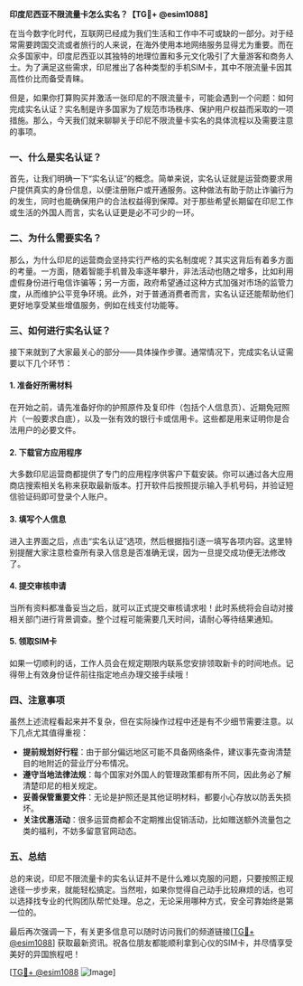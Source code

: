 **印度尼西亚不限流量卡怎么实名？【TG💪+ @esim1088】**

在当今数字化时代，互联网已经成为我们生活和工作中不可或缺的一部分。对于经常需要跨国交流或者旅行的人来说，在海外使用本地网络服务显得尤为重要。而在众多国家中，印度尼西亚以其独特的地理位置和多元文化吸引了大量游客和商务人士。为了满足这些需求，印尼推出了各种类型的手机SIM卡，其中不限流量卡因其高性价比而备受青睐。

但是，如果你打算购买并激活一张印尼的不限流量卡，可能会遇到一个问题：如何完成实名认证？实名制是许多国家为了规范市场秩序、保护用户权益而采取的一项措施。那么，今天我们就来聊聊关于印尼不限流量卡实名的具体流程以及需要注意的事项。

### 一、什么是实名认证？

首先，让我们明确一下“实名认证”的概念。简单来说，实名认证就是运营商要求用户提供真实的身份信息，以便注册账户或开通服务。这种做法有助于防止诈骗行为的发生，同时也能确保用户的合法权益得到保障。对于那些希望长期留在印尼工作或生活的外国人而言，实名认证更是必不可少的一环。

### 二、为什么需要实名？

那么，为什么印尼的运营商会坚持实行严格的实名制度呢？其实这背后有着多方面的考量。一方面，随着智能手机普及率逐年攀升，非法活动也随之增多，比如利用虚假身份进行电信诈骗等；另一方面，政府希望通过这种方式加强对市场的监管力度，从而维护公平竞争环境。此外，对于普通消费者而言，实名认证还能帮助他们更好地享受某些增值服务，例如在线支付功能等。

### 三、如何进行实名认证？

接下来就到了大家最关心的部分——具体操作步骤。通常情况下，完成实名认证需要以下几个环节：

#### 1. 准备好所需材料
在开始之前，请先准备好你的护照原件及复印件（包括个人信息页）、近期免冠照片（一般要求白底），以及一张有效的银行卡或信用卡。这些都是用来证明你是合法用户的必要文件。

#### 2. 下载官方应用程序
大多数印尼运营商都提供了专门的应用程序供客户下载安装。你可以通过各大应用商店搜索相关名称来获取最新版本。打开软件后按照提示输入手机号码，并验证短信验证码即可登录个人账户。

#### 3. 填写个人信息
进入主界面之后，点击“实名认证”选项，然后根据指引逐一填写各项内容。这里特别提醒大家注意检查所有录入信息是否准确无误，因为一旦提交成功便无法修改了。

#### 4. 提交审核申请
当所有资料都准备妥当之后，就可以正式提交审核请求啦！此时系统将会自动对接相关部门进行背景调查。整个过程可能需要几天时间，请耐心等待结果通知。

#### 5. 领取SIM卡
如果一切顺利的话，工作人员会在规定期限内联系您安排领取新卡的时间地点。记得带上有效身份证件前往指定地点办理交接手续哦！

### 四、注意事项

虽然上述流程看起来并不复杂，但在实际操作过程中还是有不少细节需要注意。以下几点尤其值得重视：

- **提前规划好行程**：由于部分偏远地区可能不具备网络条件，建议事先查询清楚目的地附近的营业厅分布情况。
- **遵守当地法律法规**：每个国家对外国人的管理政策都有所不同，因此务必了解清楚印尼的相关规定。
- **妥善保管重要文件**：无论是护照还是其他证明材料，都要小心存放以防丢失损坏。
- **关注优惠活动**：很多运营商都会不定期推出促销活动，比如赠送额外流量包之类的福利，不妨多留意官网动态。

### 五、总结

总的来说，印尼不限流量卡的实名认证并不是什么难以克服的问题，只要按照正规途径一步步来，就能轻松搞定。当然啦，如果你觉得自己动手比较麻烦的话，也可以选择找专业的代购团队帮忙处理。总之，无论采用哪种方式，安全可靠始终是第一位的。

最后再次强调一下，有关更多信息可以随时访问我们的频道链接[[TG💪+ @esim1088](https://t.me/s/esim1088)] 获取最新资讯。祝各位朋友都能顺利拿到心仪的SIM卡，并尽情享受美好的异国旅程吧！

[[TG💪+ @esim1088](https://t.me/s/esim1088) ![Image](https://i.postimg.cc/4NQfJmqS/Snipaste-2025-05-13-00-14-12.png)]